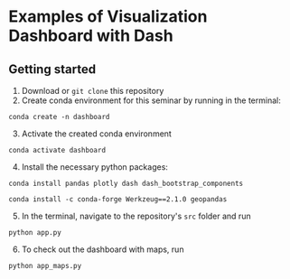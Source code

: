 # Examples of Visualization Dashboard with Dash

## Getting started

1. Download or `git clone` this repository
2. Create conda environment for this seminar by running in the terminal:

`conda create -n dashboard`

3. Activate the created conda environment

`conda activate dashboard`

4. Install the necessary python packages:

`conda install pandas plotly dash dash_bootstrap_components`

`conda install -c conda-forge Werkzeug==2.1.0 geopandas`

5. In the terminal, navigate to the repository's `src` folder and run

`python app.py`

6. To check out the dashboard with maps, run

`python app_maps.py`
